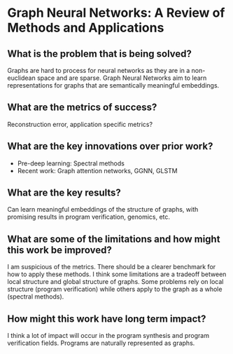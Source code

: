 # Graph Neural Networks: A Review of Methods and Applications

## What is the problem that is being solved?
 Graphs are hard to process for neural networks as they are in a non-euclidean space and are sparse. Graph Neural Networks aim to learn representations for graphs that are semantically meaningful embeddings.

## What are the metrics of success?
 Reconstruction error, application specific metrics?

## What are the key innovations over prior work?
 * Pre-deep learning: Spectral methods
 * Recent work: Graph attention networks, GGNN, GLSTM

## What are the key results?
 Can learn meaningful embeddings of the structure of graphs, with promising results in program verification, genomics, etc.

## What are some of the limitations and how might this work be improved?
 I am suspicious of the metrics. There should be a clearer benchmark for how to apply these methods. I think some limitations are a tradeoff between local structure and global structure of graphs. Some problems rely on local structure (program verification) while others apply to the graph as a whole (spectral methods).

## How might this work have long term impact?
 I think a lot of impact will occur in the program synthesis and program verification fields. Programs are naturally represented as graphs.
